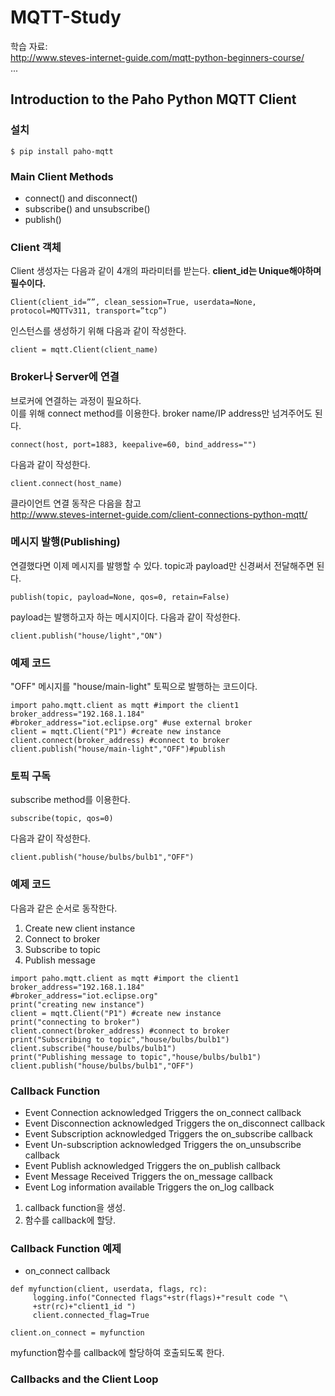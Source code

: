 # MQTT-Study
학습 자료:   
http://www.steves-internet-guide.com/mqtt-python-beginners-course/   
...   
## Introduction to the Paho Python MQTT Client
### 설치
~~~
$ pip install paho-mqtt
~~~
### Main Client Methods   
- connect() and disconnect()   
- subscribe() and unsubscribe()   
- publish()   
### Client 객체
Client 생성자는 다음과 같이 4개의 파라미터를 받는다. **client_id는 Unique해야하며 필수이다.**
~~~
Client(client_id=””, clean_session=True, userdata=None, protocol=MQTTv311, transport=”tcp”)
~~~
인스턴스를 생성하기 위해 다음과 같이 작성한다.   
~~~
client = mqtt.Client(client_name)
~~~
### Broker나 Server에 연결   
브로커에 연결하는 과정이 필요하다.   
이를 위해 connect method를 이용한다. broker name/IP address만 넘겨주어도 된다.   
~~~
connect(host, port=1883, keepalive=60, bind_address="")
~~~
다음과 같이 작성한다.   
~~~
client.connect(host_name)
~~~
클라이언트 연결 동작은 다음을 참고   
http://www.steves-internet-guide.com/client-connections-python-mqtt/   

### 메시지 발행(Publishing)   
연결했다면 이제 메시지를 발행할 수 있다. topic과 payload만 신경써서 전달해주면 된다.   
~~~
publish(topic, payload=None, qos=0, retain=False)
~~~
payload는 발행하고자 하는 메시지이다. 다음과 같이 작성한다.   
~~~
client.publish("house/light","ON")
~~~

### 예제 코드   
"OFF" 메시지를 "house/main-light" 토픽으로 발행하는 코드이다.   
~~~
import paho.mqtt.client as mqtt #import the client1
broker_address="192.168.1.184" 
#broker_address="iot.eclipse.org" #use external broker
client = mqtt.Client("P1") #create new instance
client.connect(broker_address) #connect to broker
client.publish("house/main-light","OFF")#publish
~~~

### 토픽 구독   
subscribe method를 이용한다.   
~~~
subscribe(topic, qos=0)
~~~
다음과 같이 작성한다.   
~~~
client.publish("house/bulbs/bulb1","OFF")
~~~

### 예제 코드
다음과 같은 순서로 동작한다.   
1. Create new client instance   
2. Connect to broker   
3. Subscribe to topic   
4. Publish message   
~~~
import paho.mqtt.client as mqtt #import the client1
broker_address="192.168.1.184" 
#broker_address="iot.eclipse.org"
print("creating new instance")
client = mqtt.Client("P1") #create new instance
print("connecting to broker")
client.connect(broker_address) #connect to broker
print("Subscribing to topic","house/bulbs/bulb1")
client.subscribe("house/bulbs/bulb1")
print("Publishing message to topic","house/bulbs/bulb1")
client.publish("house/bulbs/bulb1","OFF")
~~~

### Callback Function   
- Event Connection acknowledged Triggers the on_connect callback   
- Event Disconnection acknowledged Triggers the on_disconnect callback   
- Event Subscription acknowledged Triggers the  on_subscribe callback   
- Event Un-subscription acknowledged Triggers the  on_unsubscribe callback   
- Event Publish acknowledged Triggers the on_publish callback   
- Event Message Received Triggers the on_message callback   
- Event Log information available Triggers the on_log callback   

1. callback function을 생성.   
2. 함수를 callback에 할당.   

### Callback Function 예제   
- on_connect callback
~~~
def myfunction(client, userdata, flags, rc):
     logging.info("Connected flags"+str(flags)+"result code "\
     +str(rc)+"client1_id ")
     client.connected_flag=True
     
client.on_connect = myfunction
~~~
myfunction함수를 callback에 할당하여 호출되도록 한다.   

### Callbacks and the Client Loop   
